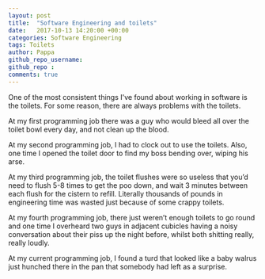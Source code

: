 ```yaml
---
layout: post
title:  "Software Engineering and toilets"
date:   2017-10-13 14:20:00 +00:00
categories: Software Engineering
tags: Toilets
author: Pappa
github_repo_username: 
github_repo : 
comments: true
---
```


One of the most consistent things I've found about working in software is the toilets. For some reason, there are always problems with the toilets.

At my first programming job there was a guy who would bleed all over the toilet bowl every day, and not clean up the blood.

At my second programming job, I had to clock out to use the toilets. Also, one time I opened the toilet door to find my boss bending over, wiping his arse.

At my third programming job, the toilet flushes were so useless that you’d need to flush 5-8 times to get the poo down, and wait 3 minutes between each flush for the cistern to refill. Literally thousands of pounds in engineering time was wasted just because of some crappy toilets.

At my fourth programming job, there just weren’t enough toilets to go round and one time I overheard two guys in adjacent cubicles having a noisy conversation about their piss up the night before, whilst both shitting really, really loudly.

At my current programming job, I found a turd that looked like a baby walrus just hunched there in the pan that somebody had left as a surprise. 
